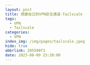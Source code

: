 ```yaml
---
layout: post
title: 搭建自己的VPN安全通道-Tailscale
tags:
  - VPN
  - Tailscale
categories:
  - VPN
index_img: /img/pages/tailscale.jpeg
hide: true
abbrlink: 205590f3
date: 2023-08-09 23:20:00
---
```

